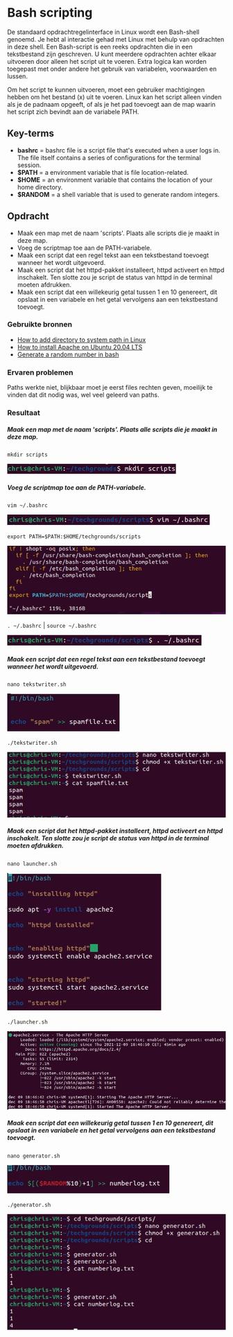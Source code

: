 # Bash scripting
De standaard opdrachtregelinterface in Linux wordt een Bash-shell genoemd. Je hebt al interactie gehad met Linux met behulp van opdrachten in deze shell.
Een Bash-script is een reeks opdrachten die in een tekstbestand zijn geschreven. U kunt meerdere opdrachten achter elkaar uitvoeren door alleen het script uit te voeren.
Extra logica kan worden toegepast met onder andere het gebruik van variabelen, voorwaarden en lussen.

Om het script te kunnen uitvoeren, moet een gebruiker machtigingen hebben om het bestand (x) uit te voeren.
Linux kan het script alleen vinden als je de padnaam opgeeft, of als je het pad toevoegt aan de map waarin het script zich bevindt aan de variabele PATH.

## Key-terms
- __bashrc__ = bashrc file is a script file that's executed when a user logs in. The file itself contains a series of configurations for the terminal session.
- __$PATH__ = a environment variable that is file location-related.
- __$HOME__ = an environment variable that contains the location of your home directory.
- __$RANDOM__ = a shell variable that is used to generate random integers.

## Opdracht
- Maak een map met de naam 'scripts'. Plaats alle scripts die je maakt in deze map.
- Voeg de scriptmap toe aan de PATH-variabele.
- Maak een script dat een regel tekst aan een tekstbestand toevoegt wanneer het wordt uitgevoerd.
- Maak een script dat het httpd-pakket installeert, httpd activeert en httpd inschakelt. Ten slotte zou je script de status van httpd in de terminal moeten afdrukken.
- Maak een script dat een willekeurig getal tussen 1 en 10 genereert, dit opslaat in een variabele en het getal vervolgens aan een tekstbestand toevoegt.

### Gebruikte bronnen
- [How to add directory to system path in Linux](https://www.computerhope.com/issues/ch001647.htm)
- [How to install Apache on Ubuntu 20.04 LTS](https://www.cyberciti.biz/faq/how-to-install-apache-on-ubuntu-20-04-lts/)
- [Generate a random number in bash](https://linuxhint.com/generate-random-number-bash/)

### Ervaren problemen
Paths werkte niet, blijkbaar moet je eerst files rechten geven, moeilijk te vinden dat dit nodig was, wel veel geleerd van paths.
### Resultaat

##### Maak een map met de naam 'scripts'. Plaats alle scripts die je maakt in deze map.
`mkdir scripts`

![mkdir-scripts](../00_includes/mkdir-scripts.JPG)



##### Voeg de scriptmap toe aan de PATH-variabele.

`vim ~/.bashrc`

![vibashrc](../00_includes/vibashrc.JPG)

`export PATH=$PATH:$HOME/techgrounds/scripts`

![vipath](../00_includes/vipath.JPG)

`. ~/.bashrc` | `source ~/.bashrc`

![bashrc](../00_includes/bashrc.JPG)

##### Maak een script dat een regel tekst aan een tekstbestand toevoegt wanneer het wordt uitgevoerd.

`nano tekstwriter.sh`

![nanotekstwriter](../00_includes/nanotekstwriter.JPG)

`./tekstwriter.sh`

![spamwriter](../00_includes/spamwriter.JPG)

##### Maak een script dat het httpd-pakket installeert, httpd activeert en httpd inschakelt. Ten slotte zou je script de status van httpd in de terminal moeten afdrukken.

`nano launcher.sh`

![httpd](../00_includes/httpd.JPG)

`./launcher.sh`

![apachestatus](../00_includes/apachestatus.JPG)

##### Maak een script dat een willekeurig getal tussen 1 en 10 genereert, dit opslaat in een variabele en het getal vervolgens aan een tekstbestand toevoegt.

`nano generator.sh`

![generatorscript](../00_includes/generatorscript.JPG)

`./generator.sh`

![generator](../00_includes/generator.JPG)